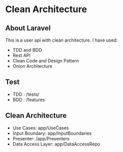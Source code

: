 # Clean Architecture

## About Laravel

This is a user api with clean architecture. I have used:
- TDD and BDD
- Rest API
- Clean Code and Design Pattern
- Onion Architecture

## Test
- TDD : /tests/
- BDD : /features

## Clean Architecture
* Use Cases: app/UseCases
* Input Boundary: app/InputBoundaries
* Presenter: /app/Presenters
* Data Access Layer: app/DataAccessRepo

